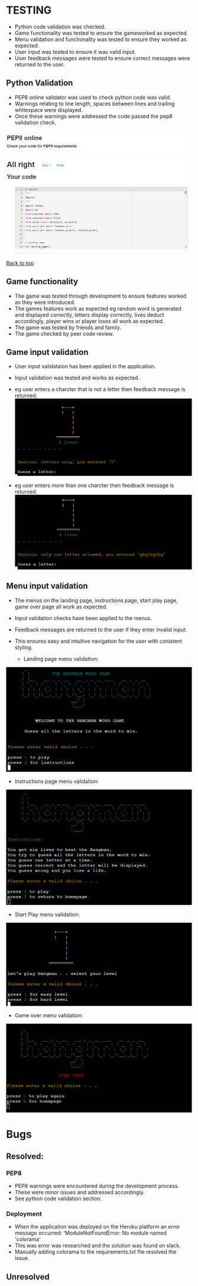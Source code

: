 # TESTING
 - Python code validation was checked.
 - Game functionality was tested to ensure the gameworked as expected.
 - Menu validation and functionality was tested to ensure they worked as expected.
 - User input was tested to ensure it was valid input.
 - User feedback messages were tested to ensure correct messages were returned to the user.

  ## Python Validation

  - PEP8 online validator was used to check python code was valid.
  - Warnings relating to line length, spaces between lines and trailing whitespace were displayed.
  - Once these warnings were addressed the code passed the pep8 validation check.

  ![pep8 validation](docs/readme-images/pep8.png)

[Back to top](#TESTING)


## Game functionality

 - The game was tested through development to ensure features worked as they were introduced.
 - The games features work as expected eg random word is generated and displayed correctly, letters display correctly, lives deduct accordingly, player wins or player loses all work as expected.
 - The game was tested by friends and family.
 - The game checked by peer code review. 

## Game input validation
 - User input validataion has been applied in the application.
 - Input validation was tested and works as expected.
 
 - eg user enters a charcter that is not a letter then feedback message is returned.
 ![invalid game input](docs/readme-images/input-one.png)

- eg user enters more than one charcter then feedback message is returned.
 ![invalid game input](docs/readme-images/input-two.png)


## Menu input validation

 - The menus on the landing page, instructions page, start play page, game over page all work as expected.
 - Input validation checks have been applied to the menus.
 - Feedback messages are returned to the user if they enter invalid input.
 - This ensures easy and intuitive navigation for the user with conistent styling.


   - Landing page menu validation:

 ![landing validation](docs/readme-images/landing-menu-msg.png)
  
   - Instructions page menu validation:

 ![instructions validation](docs/readme-images/instruction-menu-msg.png)
 
  - Start Play menu validation:

 ![start play validation](docs/readme-images/start-play-msg.png)
 
   - Game over menu validation:

 ![game over validation](docs/readme-images/game-over-msg.png)
 

# Bugs

## Resolved:
### PEP8
 - PEP8 warnings were encountered during the development process. 
 - These were minor issues and addressed accordingly. 
 - See python code validation section.

### Deployment

- When the application was deployed on the Heroku platform an error message occurred:
'ModuleNotFoundError: No module named 'colorama' 
- This was error was researched and the solution was found on slack.
- Manually adding colorama to the requirements.txt file resolved the issue.



## Unresolved